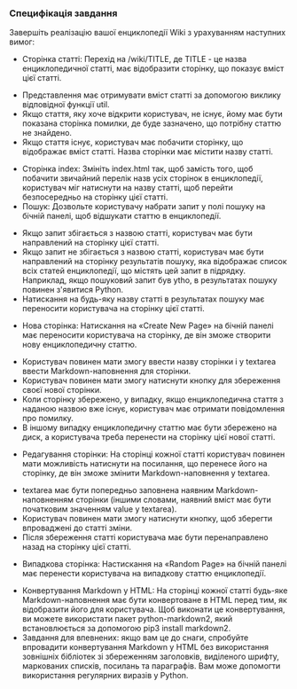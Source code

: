 ### Специфікація завдання
Завершіть реалізацію вашої енциклопедії Wiki з урахуванням наступних вимог:

* Сторінка статті: Перехід на /wiki/TITLE, де TITLE - це назва енциклопедичної статті, має відобразити сторінку, що показує вміст цієї статті.
 - Представлення має отримувати вміст статті за допомогою виклику відповідної функції util.
 - Якщо стаття, яку хоче відкрити користувач, не існує, йому має бути показана сторінка помилки, де буде зазначено, що потрібну статтю не знайдено.
 - Якщо стаття існує, користувач має побачити сторінку, що відображає вміст статті. Назва сторінки має містити назву статті.
* Сторінка index: Змініть index.html так, щоб замість того, щоб побачити звичайний перелік назв усіх сторінок в енциклопедії, користувач міг натиснути на назву статті, щоб перейти безпосередньо на сторінку цієї статті.
* Пошук: Дозвольте користувачу набрати запит у полі пошуку на бічній панелі, щоб відшукати статтю в енциклопедії.
 - Якщо запит збігається з назвою статті, користувач має бути направлений на сторінку цієї статті.
 - Якщо запит не збігається з назвою статті, користувач має бути направлений на сторінку результатів пошуку, яка відображає список всіх статей енциклопедії, що містять цей запит в підрядку. Наприклад, якщо пошуковий запит був ytho, в результатах пошуку повинен з'явитися Python.
 - Натискання на будь-яку назву статті в результатах пошуку має переносити користувача на сторінку цієї статті.
* Нова сторінка: Натискання на «Create New Page» на бічній панелі має переносити користувача на сторінку, де він зможе створити нову енциклопедичну статтю.
 - Користувач повинен мати змогу ввести назву сторінки і у textarea ввести Markdown-наповнення для сторінки.
 - Користувач повинен мати змогу натиснути кнопку для збереження своєї нової сторінки.
 - Коли сторінку збережено, у випадку, якщо енциклопедична стаття з наданою назвою вже існує, користувач має отримати повідомлення про помилку.
 - В іншому випадку енциклопедичну статтю має бути збережено на диск, а користувача треба перенести на сторінку цієї нової статті.
* Редагування сторінки: На сторінці кожної статті користувач повинен мати можливість натиснути на посилання, що перенесе його на сторінку, де він зможе змінити Markdown-наповнення у textarea.
 - textarea має бути попередньо заповнена наявним Markdown-наповненням сторінки (іншими словами, наявний вміст має бути початковим значенням value у textarea).
 - Користувач повинен мати змогу натиснути кнопку, щоб зберегти впроваджені до статті зміни.
 - Після збереження статті користувача має бути перенаправлено назад на сторінку цієї статті.
* Випадкова сторінка: Настискання на «Random Page» на бічній панелі має перенести користувача на випадкову статтю енциклопедії.
 - Конвертування Markdown у HTML: На сторінці кожної статті будь-яке Markdown-наповнення має бути конвертоване в HTML перед тим, як відобразити його для користувача. Щоб виконати це конвертування, ви можете використати пакет python-markdown2, який встановлюється за допомогою pip3 install markdown2.
 - Завдання для впевнених: якщо вам це до снаги, спробуйте впровадити конвертування Markdown у HTML без використання зовнішніх бібліотек зі збереженням заголовків, виділеного шрифту, маркованих списків, посилань та параграфів. Вам може допомогти використання регулярних виразів у Python.